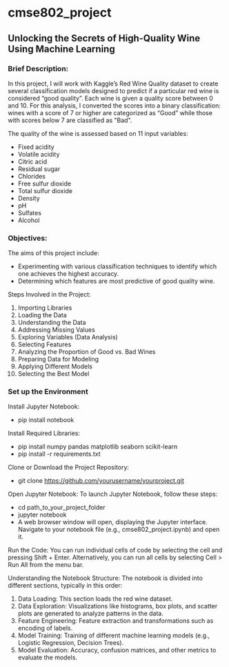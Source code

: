 # cmse802_project
## Unlocking the Secrets of High-Quality Wine Using Machine Learning ##

### Brief Description:
In this project, I will work with Kaggle’s Red Wine Quality dataset to create several classification models designed to predict if a particular red wine is considered “good quality”. Each wine is given a quality score between 0 and 10. For this analysis, I converted the scores into a binary classification: wines with a score of 7 or higher are categorized as “Good” while those with scores below 7 are classified as "Bad".

The quality of the wine is assessed based on 11 input variables:

* Fixed acidity
* Volatile acidity
* Citric acid
* Residual sugar
* Chlorides
* Free sulfur dioxide
* Total sulfur dioxide
* Density
* pH
* Sulfates
* Alcohol

### Objectives:
The aims of this project include:

* Experimenting with various classification techniques to identify which one achieves the highest accuracy.
* Determining which features are most predictive of good quality wine.

Steps Involved in the Project:
1. Importing Libraries
2. Loading the Data
3. Understanding the Data
4. Addressing Missing Values
5. Exploring Variables (Data Analysis)
6. Selecting Features
7. Analyzing the Proportion of Good vs. Bad Wines
8. Preparing Data for Modeling
9. Applying Different Models
10. Selecting the Best Model

### Set up the Environment

Install Jupyter Notebook:
* pip install notebook

Install Required Libraries:
* pip install numpy pandas matplotlib seaborn scikit-learn
* pip install -r requirements.txt

Clone or Download the Project Repository:
* git clone https://github.com/yourusername/yourproject.git

Open Jupyter Notebook:
  To launch Jupyter Notebook, follow these steps:
* cd path_to_your_project_folder
* jupyter notebook
* A web browser window will open, displaying the Jupyter interface. Navigate to your notebook file (e.g., cmse802_project.ipynb) and open it.

Run the Code:
  You can run individual cells of code by selecting the cell and pressing Shift + Enter.
  Alternatively, you can run all cells by selecting Cell > Run All from the menu bar.

Understanding the Notebook Structure:
  The notebook is divided into different sections, typically in this order:

1. Data Loading: This section loads the red wine dataset.
2. Data Exploration: Visualizations like histograms, box plots, and scatter plots are generated to analyze patterns in the data.
3. Feature Engineering: Feature extraction and transformations such as encoding of labels.
4. Model Training: Training of different machine learning models (e.g., Logistic Regression, Decision Trees).
5. Model Evaluation: Accuracy, confusion matrices, and other metrics to evaluate the models.
